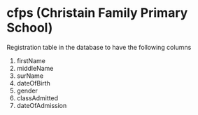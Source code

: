 # cfps (Christain Family Primary School)

Registration table in the database to have the following columns
1. firstName
2. middleName
3. surName
4. dateOfBirth
5. gender
6. classAdmitted
7. dateOfAdmission
